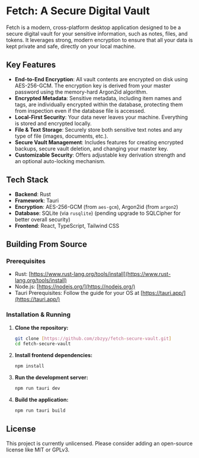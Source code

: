 # Fetch: A Secure Digital Vault

Fetch is a modern, cross-platform desktop application designed to be a secure digital vault for your sensitive information, such as notes, files, and tokens. It leverages strong, modern encryption to ensure that all your data is kept private and safe, directly on your local machine.

## Key Features

* **End-to-End Encryption**: All vault contents are encrypted on disk using AES-256-GCM. The encryption key is derived from your master password using the memory-hard Argon2id algorithm.
* **Encrypted Metadata**: Sensitive metadata, including item names and tags, are individually encrypted within the database, protecting them from inspection even if the database file is accessed.
* **Local-First Security**: Your data never leaves your machine. Everything is stored and encrypted locally.
* **File & Text Storage**: Securely store both sensitive text notes and any type of file (images, documents, etc.).
* **Secure Vault Management**: Includes features for creating encrypted backups, secure vault deletion, and changing your master key.
* **Customizable Security**: Offers adjustable key derivation strength and an optional auto-locking mechanism.

## Tech Stack

* **Backend**: Rust
* **Framework**: Tauri
* **Encryption**: AES-256-GCM (from `aes-gcm`), Argon2id (from `argon2`)
* **Database**: SQLite (via `rusqlite`) (pending upgrade to SQLCipher for better overall security)
* **Frontend**: React, TypeScript, Tailwind CSS

## Building From Source

### Prerequisites

* Rust: [https://www.rust-lang.org/tools/install](https://www.rust-lang.org/tools/install)
* Node.js: [https://nodejs.org/](https://nodejs.org/)
* Tauri Prerequisites: Follow the guide for your OS at [https://tauri.app/](https://tauri.app/)

### Installation & Running

1.  **Clone the repository:**
    ```sh
    git clone [https://github.com/zbzyy/fetch-secure-vault.git]
    cd fetch-secure-vault
    ```

2.  **Install frontend dependencies:**
    ```sh
    npm install
    ```

3.  **Run the development server:**
    ```sh
    npm run tauri dev
    ```

4.  **Build the application:**
    ```sh
    npm run tauri build
    ```

## License

This project is currently unlicensed. Please consider adding an open-source license like MIT or GPLv3.
